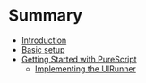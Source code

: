 # Summary

* [Introduction](README.md)
* [Basic setup](chapter1.md)
* [Getting Started with PureScript](getting-started-with-purescript.md)
  * [Implementing the UIRunner](getting-started-with-purescript/implementing-the-uirunner.md)

